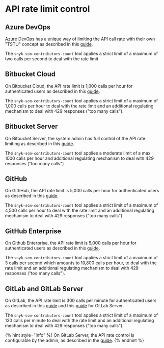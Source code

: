 # API rate limit control

## Azure DevOps

Azure DevOps has a unique way of limiting the API call rate with their own "TSTU" concept as described in this [guide](https://docs.microsoft.com/en-us/azure/devops/integrate/concepts/rate-limits?view=azure-devops).

The `snyk-scm-contributors-count` tool applies a strict limit of a maximum of two calls per second to deal with the rate limit.

## Bitbucket Cloud

On Bitbucket Cloud, the API rate limit is 1,000 calls per hour for authenticated users as described in this [guide](https://support.atlassian.com/bitbucket-cloud/docs/api-request-limits/).

The `snyk-scm-contributors-count` tool applies a strict limit of a maximum of 1,000 calls per hour to deal with the rate limit and an additional regulating mechanism to deal with 429 responses ("too many calls").

## Bitbucket Server

On Bitbucket Server, the system admin has full control of the API rate limiting as described in this [guide](https://confluence.atlassian.com/bitbucketserver/improving-instance-stability-with-rate-limiting-976171954.html).

The `snyk-scm-contributors-count` tool applies a moderate limit of a max 1000 calls per hour and additional regulating mechanism to deal with 429 responses ("too many calls")

## GitHub

On GithHub, the API rate limit is 5,000 calls per hour for authenticated users as described in this [guide](https://docs.github.com/en/developers/apps/building-github-apps/rate-limits-for-github-apps).

The `snyk-scm-contributors-count` tool applies a strict limit of a maximum of 4,500 calls per hour to deal with the rate limit and an additional regulating mechanism to deal with 429 responses ("too many calls").

## GitHub Enterprise

On Github Enterprise, the API rate limit is 5,000 calls per hour for authenticated users as described in this [guide](https://docs.github.com/en/developers/apps/building-github-apps/rate-limits-for-github-apps).

The `snyk-scm-contributors-count` tool applies a strict limit of a maximum of 3 calls per second which amounts to 10,800 calls per hour, to deal with the rate limit and an additional regulating mechanism to deal with 429 responses ("too many calls").

## GitLab and GitLab Server

On GitLab, the API rate limit is 300 calls per minute for authenticated users as described in this [guide](https://docs.gitlab.com/ee/user/gitlab_com/index.html#gitlabcom-specific-rate-limits) and this [guide](https://docs.gitlab.com/ee/user/admin_area/settings/rate_limits_on_raw_endpoints.html) for GitLab Server.

The `snyk-scm-contributors-count` tool applies a strict limit of a maximum of 120 calls per minute to deal with the rate limit and an additional regulating mechanism to deal with 429 responses ("too many calls").

{% hint style="info" %}
On GitLab Server, the API rate control is configurable by the admin, as described in the [guide](https://docs.gitlab.com/ee/user/admin_area/settings/rate_limits_on_raw_endpoints.html).
{% endhint %}
